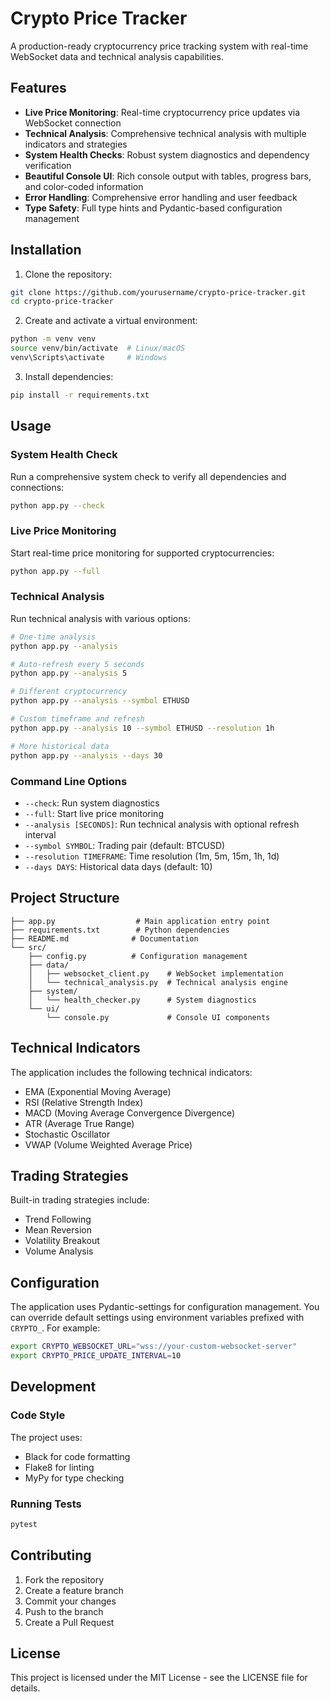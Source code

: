 # Crypto Price Tracker

A production-ready cryptocurrency price tracking system with real-time WebSocket data and technical analysis capabilities.

## Features

- **Live Price Monitoring**: Real-time cryptocurrency price updates via WebSocket connection
- **Technical Analysis**: Comprehensive technical analysis with multiple indicators and strategies
- **System Health Checks**: Robust system diagnostics and dependency verification
- **Beautiful Console UI**: Rich console output with tables, progress bars, and color-coded information
- **Error Handling**: Comprehensive error handling and user feedback
- **Type Safety**: Full type hints and Pydantic-based configuration management

## Installation

1. Clone the repository:
```bash
git clone https://github.com/yourusername/crypto-price-tracker.git
cd crypto-price-tracker
```

2. Create and activate a virtual environment:
```bash
python -m venv venv
source venv/bin/activate  # Linux/macOS
venv\Scripts\activate     # Windows
```

3. Install dependencies:
```bash
pip install -r requirements.txt
```

## Usage

### System Health Check
Run a comprehensive system check to verify all dependencies and connections:
```bash
python app.py --check
```

### Live Price Monitoring
Start real-time price monitoring for supported cryptocurrencies:
```bash
python app.py --full
```

### Technical Analysis
Run technical analysis with various options:

```bash
# One-time analysis
python app.py --analysis

# Auto-refresh every 5 seconds
python app.py --analysis 5

# Different cryptocurrency
python app.py --analysis --symbol ETHUSD

# Custom timeframe and refresh
python app.py --analysis 10 --symbol ETHUSD --resolution 1h

# More historical data
python app.py --analysis --days 30
```

### Command Line Options
- `--check`: Run system diagnostics
- `--full`: Start live price monitoring
- `--analysis [SECONDS]`: Run technical analysis with optional refresh interval
- `--symbol SYMBOL`: Trading pair (default: BTCUSD)
- `--resolution TIMEFRAME`: Time resolution (1m, 5m, 15m, 1h, 1d)
- `--days DAYS`: Historical data days (default: 10)

## Project Structure

```
├── app.py                  # Main application entry point
├── requirements.txt        # Python dependencies
├── README.md              # Documentation
└── src/
    ├── config.py          # Configuration management
    ├── data/
    │   ├── websocket_client.py    # WebSocket implementation
    │   └── technical_analysis.py  # Technical analysis engine
    ├── system/
    │   └── health_checker.py      # System diagnostics
    └── ui/
        └── console.py             # Console UI components
```

## Technical Indicators

The application includes the following technical indicators:
- EMA (Exponential Moving Average)
- RSI (Relative Strength Index)
- MACD (Moving Average Convergence Divergence)
- ATR (Average True Range)
- Stochastic Oscillator
- VWAP (Volume Weighted Average Price)

## Trading Strategies

Built-in trading strategies include:
- Trend Following
- Mean Reversion
- Volatility Breakout
- Volume Analysis

## Configuration

The application uses Pydantic-settings for configuration management. You can override default settings using environment variables prefixed with `CRYPTO_`. For example:

```bash
export CRYPTO_WEBSOCKET_URL="wss://your-custom-websocket-server"
export CRYPTO_PRICE_UPDATE_INTERVAL=10
```

## Development

### Code Style
The project uses:
- Black for code formatting
- Flake8 for linting
- MyPy for type checking

### Running Tests
```bash
pytest
```

## Contributing

1. Fork the repository
2. Create a feature branch
3. Commit your changes
4. Push to the branch
5. Create a Pull Request

## License

This project is licensed under the MIT License - see the LICENSE file for details. 